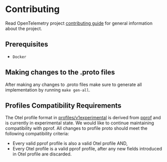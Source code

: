 # Contributing

Read OpenTelemetry project [contributing
guide](https://github.com/open-telemetry/community/blob/main/CONTRIBUTING.md)
for general information about the project.

## Prerequisites

- `Docker`

## Making changes to the .proto files

After making any changes to .proto files make sure to generate all
implementation by running `make gen-all`.

## Profiles Compatibility Requirements

The Otel profile format in
[profiles/v1experimental](opentelemetry/proto/profiles/v1experimental)
is derived from
[pprof](https://github.com/google/pprof/tree/main/proto) and is currently
in experimental state. We would like to continue maintaining compatibility with pprof.
All changes to profile proto should meet the following compatibility criteria:

- Every valid pprof profile is also a valid Otel profile AND,
- Every Otel profile is a valid pprof profile, after any new fields introduced in
  Otel profile are discarded.
